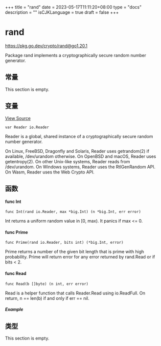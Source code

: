 +++
title = "rand"
date = 2023-05-17T11:11:20+08:00
type = "docs"
description = ""
isCJKLanguage = true
draft = false
+++
# rand

https://pkg.go.dev/crypto/rand@go1.20.1



Package rand implements a cryptographically secure random number generator.












## 常量 

This section is empty.

## 变量

[View Source](https://cs.opensource.google/go/go/+/go1.20.1:src/crypto/rand/rand.go;l=20)

```
var Reader io.Reader
```

Reader is a global, shared instance of a cryptographically secure random number generator.

On Linux, FreeBSD, Dragonfly and Solaris, Reader uses getrandom(2) if available, /dev/urandom otherwise. On OpenBSD and macOS, Reader uses getentropy(2). On other Unix-like systems, Reader reads from /dev/urandom. On Windows systems, Reader uses the RtlGenRandom API. On Wasm, Reader uses the Web Crypto API.

## 函数

#### func Int 

```
func Int(rand io.Reader, max *big.Int) (n *big.Int, err error)
```

Int returns a uniform random value in [0, max). It panics if max <= 0.

#### func Prime 

```
func Prime(rand io.Reader, bits int) (*big.Int, error)
```

Prime returns a number of the given bit length that is prime with high probability. Prime will return error for any error returned by rand.Read or if bits < 2.

#### func Read 

```
func Read(b []byte) (n int, err error)
```

Read is a helper function that calls Reader.Read using io.ReadFull. On return, n == len(b) if and only if err == nil.

##### Example

## 类型

This section is empty.